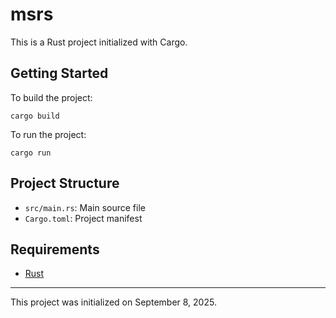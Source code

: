 # msrs

This is a Rust project initialized with Cargo.

## Getting Started

To build the project:

```
cargo build
```

To run the project:

```
cargo run
```

## Project Structure
- `src/main.rs`: Main source file
- `Cargo.toml`: Project manifest

## Requirements
- [Rust](https://www.rust-lang.org/tools/install)

---

This project was initialized on September 8, 2025.
